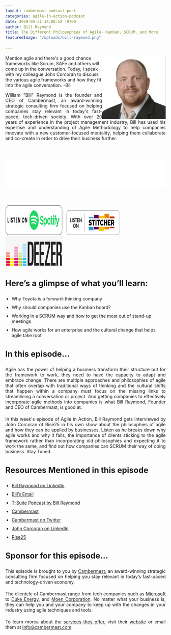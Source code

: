 ```yaml
---
layout: cambermast-podcast-post
categories: agile-in-action-podcast
date: 2020-05-31 14:00:52 -0700
author: Bill Raymond
title: The Different Philosophies of Agile- Kanban, SCRUM, and More
featuredImage: "/uploads/bill-raymond.png"

---
```

<img src="/uploads/bill-raymond.png" style="float:right;" width="200"/>
Mention agile and there's a good chance frameworks like Scrum, SAFe and others will come up in the conversation. Today, I speak with my colleague John Corcoran to discuss the various agile frameworks and how they fit into the agile conversation. -Bill

William "Bill" Raymond is the founder and CEO of Cambermast, an award-winning strategic consulting firm focused on helping companies stay relevant in today's fast-paced, tech-driven society. With over 20 years of experience in the project management industry, Bill has used his expertise and understanding of Agile Methodology to help companies innovate with a new customer-focused mentality, helping them collaborate and co-create in order to drive their business further.

<p> </p>

<iframe style="border: none" src="//html5-player.libsyn.com/embed/episode/id/14627354/height/90/theme/custom/thumbnail/yes/direction/backward/render-playlist/no/custom-color/87A93A/" height="90" width="100%" scrolling="no"  allowfullscreen webkitallowfullscreen mozallowfullscreen oallowfullscreen msallowfullscreen></iframe>
<p> </p>
<div class="podwrap"> <a href="https://open.spotify.com/show/6ntGFKgVK1vurtfFBCCwLq" target="_blank" rel="noopener"><img class="alignnone wp-image-1313" src="/uploads/listen-spotify.png" alt="Listen to Spotify" width="180" height="95" /></a> <a href="https://www.stitcher.com/podcast/rise25-media/agile-in-action-with-bill-raymond" target="_blank" rel="noopener"> <img class="alignnone wp-image-1318" src="/uploads/sticher-min.png" alt="sticher" width="180" height="95" style="top: 6px; position: relative;" /> </a> <a href="https://www.deezer.com/show/1285692" target="_blank" rel="noopener"><img class="alignnone wp-image-1318" src="/uploads/deezer-logo.png" alt="Deezer" width="180" height="95" /></a></div>

### **Here’s a glimpse of what you’ll learn:**

* Why Toyota is a forward-thinking company
* Why should companies use the Kanban board?
* Working in a SCRUM way and how to get the most out of stand-up meetings
* How agile works for an enterprise and the cultural change that helps agile take root

### In this episode…

Agile has the power of helping a business transform their structure but for the framework to work, they need to have the capacity to adapt and embrace change. There are multiple approaches and philosophies of agile that often overlap with traditional ways of thinking and the cultural shifts that happen within a company must focus on the missing links to streamlining a conversation or project. And getting companies to effectively incorporate agile methods into companies is what Bill Raymond, Founder and CEO of Cambermast, is good at.

In this week's episode of Agile in Action, Bill Raymond gets interviewed by John Corcoran of Rise25 in his own show about the philosophies of agile and how they can be applied by businesses. Listen as he breaks down why agile works and why it fails, the importance of clients sticking to the agile framework rather than incorporating old philosophies and expecting it to work the same, and find out how companies can SCRUM their way of doing business. Stay Tuned.

### **Resources Mentioned in this episode**

* [Bill Raymond on LinkedIn](https://www.linkedin.com/in/williamraymond)
* [Bill’s Email](http://bill.raymond@cambermast.com)
* [T-Suite Podcast by Bill Raymond](http://techgenix.com/podcast/the-t-suite/)
* [Cambermast](https://www.cambermast.com/)
* [Cambermast on Twitter](https://twitter.com/cambermast?lang=en)
* [John Corcoran on LinkedIn](https://www.linkedin.com/in/corcoran)
* [Rise25](http://rise25.com)

### **Sponsor for this episode...**

This episode is brought to you by [Cambermast](https://www.cambermast.com/), an award-winning strategic consulting firm focused on helping you stay relevant in today’s fast-paced and technology-driven economy.

The clientele of Cambermast range from tech companies such as [Microsoft](https://www.microsoft.com/en-ph) to [Duke Energy](https://www.duke-energy.com/home), and [Moen Corporation](https://www.moen.com/about-moen/moen-offices). No matter what your business is, they can help you and your company to keep up with the changes in your industry using agile techniques and tools.

To learn morea about the [services they offer](https://www.cambermast.com/services/), visit their [website](http://www.cambermast.com) or email them at [info@cambermast.com](mailto:info@cambermast.com).

<style>ul{list-style:disc;padding-left:20px;}p{text-align:justify;margin-bottom:20px;} ul li{margin-bottom:10px;}h3{font-size:25px;</style>